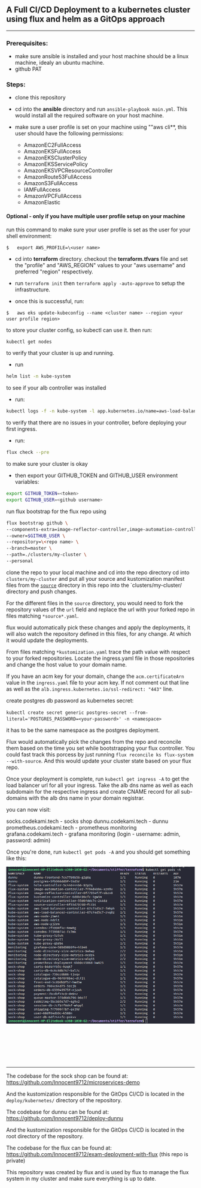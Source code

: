 ## A Full CI/CD Deployment to a kubernetes cluster using flux and helm as a GitOps approach
---



### Prerequisites: 
- make sure ansible is installed and your host machine should be a linux machine, idealy an ubuntu machine.
- github PAT


### Steps:

- clone this repository

- cd into the **ansible** directory and run `ansible-playbook main.yml`. This would install all the required software on your host machine.


- make sure a user profile is set on your machine using ""aws cli**, this user should have the following permissions:

    - AmazonEC2FullAccess
    - AmazonEKSFullAccess
    - AmazonEKSClusterPolicy
    - AmazonEKSServicePolicy
    - AmazonEKSVPCResourceController
    - AmazonRoute53FullAccess
    - AmazonS3FullAccess
    - IAMFullAccess
    - AmazonVPCFullAccess
    - AmazonElastic

#### Optional - only if you have multiple user profile setup on your machine
run this command to make sure your user profile is set as the user for your shell environment:
```shell
$   export AWS_PROFILE=\<user name>
```

- cd into  **terraform** directory. checkout the **terraform.tfvars** file and set the "profile" and "AWS_REGION" values to your "aws username" and preferred "region" respectively.

- run `terraform init` then `terraform apply -auto-approve` to setup the infrastructure.

- once this is successful, run:
```shell
$   aws eks update-kubeconfig --name <cluster name> --region <your user profile region>
```
to store your cluster config, so kubectl can use it. then run:
```bash
kubectl get nodes
```
to verify that your cluster is up and running.

- run
```bash
helm list -n kube-system
```
to see if your alb controller was installed

- run:
```bash
kubectl logs -f -n kube-system -l app.kubernetes.io/name=aws-load-balancer-controller
```
to verify that there are no issues in your controller, before deploying your first ingress.

- run:
```bash
flux check --pre
```
to make sure your cluster is okay

- then export your GITHUB_TOKEN and GITHUB_USER environment variables:
```bash
export GITHUB_TOKEN=<token>
export GITHUB_USER=<github username>
```

run flux bootstrap for the flux repo using

```bash
flux bootstrap github \
--components-extra=image-reflector-controller,image-automation-controller \
--owner=$GITHUB_USER \
--repository=\<repo name> \
--branch=master \
--path=./clusters/my-cluster \
--personal
```

clone the repo to your local machine and cd into the repo directory
cd into `clusters/my-cluster` and put all your source and kustomization manifest files from the [`source`]('source) directory in this repo into the `clusters/my-cluster/  directory and push changes. 

For the different files in the `source` directory, you would need to fork the repository values of the `url` field and replace the url with your forked repo in files matching `*source*.yaml`.

flux would automatically pick these changes and apply the deployments, it will also watch the repository defined in this files, for any change. At which it would update the deployments.

From files matching `*kustomization.yaml` trace the path value with respect to your forked repositories. Locate the ingress.yaml file in those repositories and change the host value to your domain name.

If you have an acm key for your domain, change the `acm.certificateArn` value in the `ingress.yaml` file to your acm key. If not comment out that line as well as the `alb.ingress.kubernetes.io/ssl-redirect: "443"` line.

create postgres db password as kubernetes secret:

`kubectl create secret generic postgres-secret --from-literal='POSTGRES_PASSWORD=<your-password>' -n <namespace>`

it has to be the same namespace as the postgres deployment.

Flux would automatically pick the changes from the repo and reconcile them based on the time you set while bootstrapping your flux controller. You could fast track this porcess by just running `flux reconcile ks flux-system --with-source`. And this would update your cluster state based on your flux repo.

Once your deployment is complete, run 
`kubectl get ingress -A` to get the load balancer url for all your ingress. Take the alb dns name as well as each subdomain for the respective ingress and create CNAME record for all sub-domains with the alb dns name in your domain registrar.

you can now visit:

socks.codekami.tech - socks shop
dunnu.codekami.tech - dunnu
prometheus.codekami.tech - prometheus monitoring
grafana.codekami.tech - grafana monitoring (login - username: admin, password: admin)


Once you're done, run `kubectl get pods -A` and you should get something like this:

![A result of all pods running](./all_pods.png)



<br>
<br>
<br>
<br>
<br>

---

The codebase for the sock shop can be found at:
https://github.com/Innocent9712/microservices-demo

And the kustomization responsible for the GitOps CI/CD is located in the `deploy/kubernetes/` directory of the repository.

The codebase for dunnu can be found at:
https://github.com/Innocent9712/deploy-dunnu

And the kustomization responsible for the GitOps CI/CD is located in the root directory of the repository.

The codebase for the flux can be found at:
https://github.com/Innocent9712/exam-deployment-with-flux (this repo is private)

This repository was created by flux and is used by flux to manage the flux system in my cluster and make sure everything is up to date.
